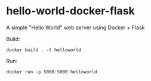 # hello-world-docker-flask

A simple "Hello World" web server using Docker + Flask

Build:

    docker build . -t helloworld

Run:

    docker run -p 5000:5000 helloworld
